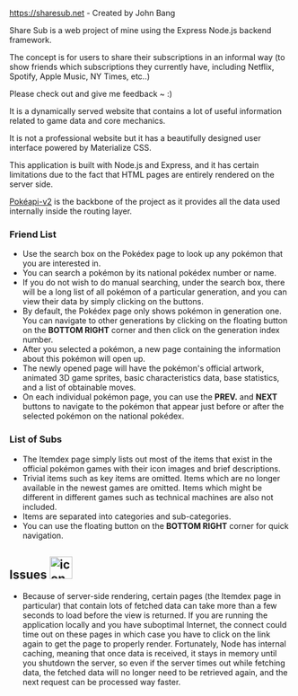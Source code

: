 https://sharesub.net - Created by John Bang

Share Sub is a web project of mine using the Express Node.js backend framework. 

The concept is for users to share their subscriptions in an informal way (to show friends which subscriptions they currently have, including Netflix, Spotify, Apple Music, NY Times, etc..)

Please check out and give me feedback ~ :)

It is a dynamically served website that contains a lot of useful information related to game data and core mechanics. 

It is not a professional website but it has a beautifully designed user interface powered by Materialize CSS. 

This application is built with Node.js and Express, and it has certain limitations due to the fact that HTML pages are entirely rendered on the server side.

[Pokéapi-v2](https://github.com/PokeAPI/pokedex-promise-v2) is the backbone of the project as it provides all the data used internally inside the routing layer.




### Friend List
* Use the search box on the Pokédex page to look up any pokémon that you are interested in.
* You can search a pokémon by its national pokédex number or name.
* If you do not wish to do manual searching, under the search box, there will be a long list of all pokémon of a particular generation, and you can view their data by simply clicking on the buttons.
* By default, the Pokédex page only shows pokémon in generation one. You can navigate to other generations by clicking on the floating button on the **BOTTOM RIGHT** corner and then click on the generation index number.
* After you selected a pokémon, a new page containing the information about this pokémon will open up.
* The newly opened page will have the pokémon's official artwork, animated 3D game sprites, basic characteristics data, base statistics, and a list of obtainable moves.
* On each individual pokémon page, you can use the **PREV.** and **NEXT** buttons to navigate to the pokémon that appear just before or after the selected pokémon on the national pokédex.

### List of Subs
* The Itemdex page simply lists out most of the items that exist in the official pokémon games with their icon images and brief descriptions.
* Trivial items such as key items are omitted. Items which are no longer available in the newest games are omitted. Items which might be different in different games such as technical machines are also not included.
* Items are separated into categories and sub-categories.
* You can use the floating button on the **BOTTOM RIGHT** corner for quick navigation.

## Issues <img src="https://raw.githubusercontent.com/Kairn/asset-bank/master/pok%C3%A9mon/mini-icons/282.png" alt="icon" height="40" />
* Because of server-side rendering, certain pages (the Itemdex page in particular) that contain lots of fetched data can take more than a few seconds to load before the view is returned. If you are running the application locally and you have suboptimal Internet, the connect could time out on these pages in which case you have to click on the link again to get the page to properly render. Fortunately, Node has internal caching, meaning that once data is received, it stays in memory until you shutdown the server, so even if the server times out while fetching data, the fetched data will no longer need to be retrieved again, and the next request can be processed way faster.



